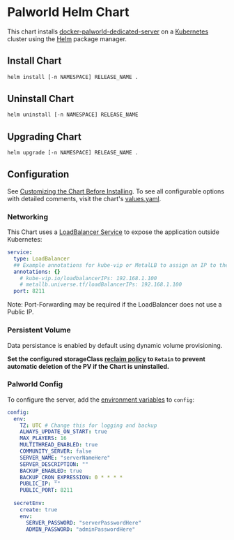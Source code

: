 # Palworld Helm Chart

This chart installs [docker-palworld-dedicated-server](https://github.com/jammsen/docker-palworld-dedicated-server) on a [Kubernetes](http://kubernetes.io/) cluster using the [Helm](https://helm.sh/) package manager.

## Install Chart

```sh
helm install [-n NAMESPACE] RELEASE_NAME .
```

## Uninstall Chart

```sh
helm uninstall [-n NAMESPACE] RELEASE_NAME
```

## Upgrading Chart

```sh
helm upgrade [-n NAMESPACE] RELEASE_NAME .
```

## Configuration

See [Customizing the Chart Before Installing](https://helm.sh/docs/intro/using_helm/#customizing-the-chart-before-installing). To see all configurable options with detailed comments, visit the chart's [values.yaml](./values.yaml).

### Networking

This Chart uses a [LoadBalancer Service](https://kubernetes.io/docs/concepts/services-networking/service/#loadbalancer) to expose the application outside Kubernetes:

```yaml
service:
  type: LoadBalancer
  ## Example annotations for kube-vip or MetalLB to assign an IP to the LoadBalancer
  annotations: {}
    # kube-vip.io/loadbalancerIPs: 192.168.1.100
    # metallb.universe.tf/loadBalancerIPs: 192.168.1.100
  port: 8211
```

Note: Port-Forwarding may be required if the LoadBalancer does not use a Public IP.

### Persistent Volume

Data persistance is enabled by default using dynamic volume provisioning.

**Set the configured storageClass [reclaim policy](https://kubernetes.io/docs/concepts/storage/storage-classes/#reclaim-policy) to `Retain` to prevent automatic deletion of the PV if the Chart is uninstalled.**

### Palworld Config

To configure the server, add the [environment variables](https://github.com/jammsen/docker-palworld-dedicated-server/blob/master/README_ENV.md#environment-variables) to `config`:

```yaml
config:
  env:
    TZ: UTC # Change this for logging and backup
    ALWAYS_UPDATE_ON_START: true
    MAX_PLAYERS: 16
    MULTITHREAD_ENABLED: true
    COMMUNITY_SERVER: false
    SERVER_NAME: "serverNameHere"
    SERVER_DESCRIPTION: ""
    BACKUP_ENABLED: true
    BACKUP_CRON_EXPRESSION: 0 * * * *
    PUBLIC_IP: ""
    PUBLIC_PORT: 8211
  
  secretEnv:
    create: true
    env:
      SERVER_PASSWORD: "serverPasswordHere"
      ADMIN_PASSWORD: "adminPasswordHere"
```
